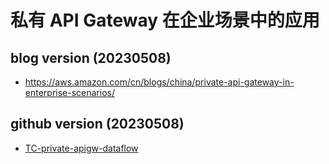 
# 私有 API Gateway 在企业场景中的应用

## blog version (20230508)

- https://aws.amazon.com/cn/blogs/china/private-api-gateway-in-enterprise-scenarios/


## github version (20230508)

- [TC-private-apigw-dataflow](TC-private-apigw-dataflow.md)



